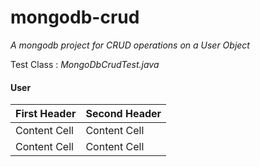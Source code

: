 # mongodb-crud

*A mongodb project for CRUD operations on a User Object*

Test Class : *MongoDbCrudTest.java*

#### User ####

First Header  | Second Header
------------- | -------------
Content Cell  | Content Cell
Content Cell  | Content Cell
